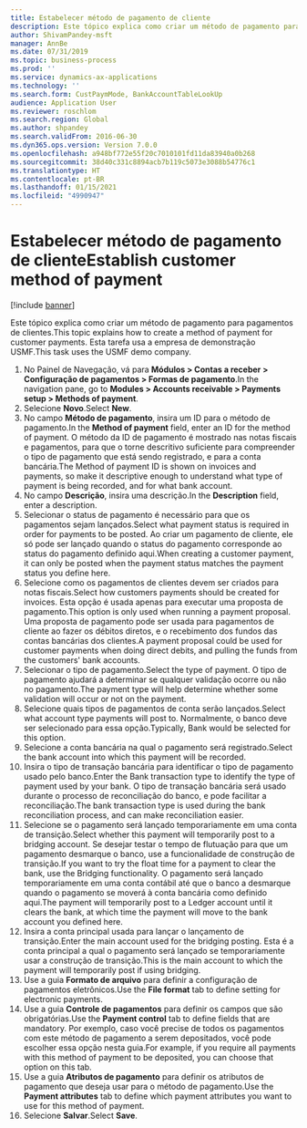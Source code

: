 ```yaml
---
title: Estabelecer método de pagamento de cliente
description: Este tópico explica como criar um método de pagamento para pagamentos de clientes.
author: ShivamPandey-msft
manager: AnnBe
ms.date: 07/31/2019
ms.topic: business-process
ms.prod: ''
ms.service: dynamics-ax-applications
ms.technology: ''
ms.search.form: CustPaymMode, BankAccountTableLookUp
audience: Application User
ms.reviewer: roschlom
ms.search.region: Global
ms.author: shpandey
ms.search.validFrom: 2016-06-30
ms.dyn365.ops.version: Version 7.0.0
ms.openlocfilehash: a948bf772e55f20c7010101fd11da83940a0b268
ms.sourcegitcommit: 38d40c331c8894acb7b119c5073e3088b54776c1
ms.translationtype: HT
ms.contentlocale: pt-BR
ms.lasthandoff: 01/15/2021
ms.locfileid: "4990947"
---
```

# <a name="establish-customer-method-of-payment"></a><span data-ttu-id="9e85f-103">Estabelecer método de pagamento de cliente</span><span class="sxs-lookup"><span data-stu-id="9e85f-103">Establish customer method of payment</span></span>

[!include [banner](../../includes/banner.md)]

<span data-ttu-id="9e85f-104">Este tópico explica como criar um método de pagamento para pagamentos de clientes.</span><span class="sxs-lookup"><span data-stu-id="9e85f-104">This topic explains how to create a method of payment for customer payments.</span></span> <span data-ttu-id="9e85f-105">Esta tarefa usa a empresa de demonstração USMF.</span><span class="sxs-lookup"><span data-stu-id="9e85f-105">This task uses the USMF demo company.</span></span>

1. <span data-ttu-id="9e85f-106">No Painel de Navegação, vá para **Módulos > Contas a receber > Configuração de pagamentos > Formas de pagamento**.</span><span class="sxs-lookup"><span data-stu-id="9e85f-106">In the navigation pane, go to **Modules > Accounts receivable > Payments setup > Methods of payment**.</span></span>
2. <span data-ttu-id="9e85f-107">Selecione **Novo**.</span><span class="sxs-lookup"><span data-stu-id="9e85f-107">Select **New**.</span></span>
3. <span data-ttu-id="9e85f-108">No campo **Método de pagamento**, insira um ID para o método de pagamento.</span><span class="sxs-lookup"><span data-stu-id="9e85f-108">In the **Method of payment** field, enter an ID for the method of payment.</span></span> <span data-ttu-id="9e85f-109">O método da ID de pagamento é mostrado nas notas fiscais e pagamentos, para que o torne descritivo suficiente para compreender o tipo de pagamento que está sendo registrado, e para a conta bancária.</span><span class="sxs-lookup"><span data-stu-id="9e85f-109">The Method of payment ID is shown on invoices and payments, so make it descriptive enough to understand what type of payment is being recorded, and for what bank account.</span></span>  
4. <span data-ttu-id="9e85f-110">No campo **Descrição**, insira uma descrição.</span><span class="sxs-lookup"><span data-stu-id="9e85f-110">In the **Description** field, enter a description.</span></span>
5. <span data-ttu-id="9e85f-111">Selecionar o status de pagamento é necessário para que os pagamentos sejam lançados.</span><span class="sxs-lookup"><span data-stu-id="9e85f-111">Select what payment status is required in order for payments to be posted.</span></span> <span data-ttu-id="9e85f-112">Ao criar um pagamento de cliente, ele só pode ser lançado quando o status do pagamento corresponde ao status do pagamento definido aqui.</span><span class="sxs-lookup"><span data-stu-id="9e85f-112">When creating a customer payment, it can only be posted when the payment status matches the payment status you define here.</span></span>  
6. <span data-ttu-id="9e85f-113">Selecione como os pagamentos de clientes devem ser criados para notas fiscais.</span><span class="sxs-lookup"><span data-stu-id="9e85f-113">Select how customers payments should be created for invoices.</span></span> <span data-ttu-id="9e85f-114">Esta opção é usada apenas para executar uma proposta de pagamento.</span><span class="sxs-lookup"><span data-stu-id="9e85f-114">This option is only used when running a payment proposal.</span></span> <span data-ttu-id="9e85f-115">Uma proposta de pagamento pode ser usada para pagamentos de cliente ao fazer os débitos diretos, e o recebimento dos fundos das contas bancárias dos clientes.</span><span class="sxs-lookup"><span data-stu-id="9e85f-115">A payment proposal could be used for customer payments when doing direct debits, and pulling the funds from the customers' bank accounts.</span></span>  
7. <span data-ttu-id="9e85f-116">Selecionar o tipo de pagamento.</span><span class="sxs-lookup"><span data-stu-id="9e85f-116">Select the type of payment.</span></span> <span data-ttu-id="9e85f-117">O tipo de pagamento ajudará a determinar se qualquer validação ocorre ou não no pagamento.</span><span class="sxs-lookup"><span data-stu-id="9e85f-117">The payment type will help determine whether some validation will occur or not on the payment.</span></span>  
8. <span data-ttu-id="9e85f-118">Selecione quais tipos de pagamentos de conta serão lançados.</span><span class="sxs-lookup"><span data-stu-id="9e85f-118">Select what account type payments will post to.</span></span> <span data-ttu-id="9e85f-119">Normalmente, o banco deve ser selecionado para essa opção.</span><span class="sxs-lookup"><span data-stu-id="9e85f-119">Typically, Bank would be selected for this option.</span></span>  
9. <span data-ttu-id="9e85f-120">Selecione a conta bancária na qual o pagamento será registrado.</span><span class="sxs-lookup"><span data-stu-id="9e85f-120">Select the bank account into which this payment will be recorded.</span></span>
10. <span data-ttu-id="9e85f-121">Insira o tipo de transação bancária para identificar o tipo de pagamento usado pelo banco.</span><span class="sxs-lookup"><span data-stu-id="9e85f-121">Enter the Bank transaction type to identify the type of payment used by your bank.</span></span> <span data-ttu-id="9e85f-122">O tipo de transação bancária será usado durante o processo de reconciliação do banco, e pode facilitar a reconciliação.</span><span class="sxs-lookup"><span data-stu-id="9e85f-122">The bank transaction type is used during the bank reconciliation process, and can make reconciliation easier.</span></span>  
11. <span data-ttu-id="9e85f-123">Selecione se o pagamento será lançado temporariamente em uma conta de transição.</span><span class="sxs-lookup"><span data-stu-id="9e85f-123">Select whether this payment will temporarily post to a bridging account.</span></span> <span data-ttu-id="9e85f-124">Se desejar testar o tempo de flutuação para que um pagamento desmarque o banco, use a funcionalidade de construção de transição.</span><span class="sxs-lookup"><span data-stu-id="9e85f-124">If you want to try the float time for a payment to clear the bank, use the Bridging functionality.</span></span> <span data-ttu-id="9e85f-125">O pagamento será lançado temporariamente em uma conta contábil até que o banco a desmarque quando o pagamento se moverá à conta bancária como definido aqui.</span><span class="sxs-lookup"><span data-stu-id="9e85f-125">The payment will temporarily post to a Ledger account until it clears the bank, at which time the payment will move to the bank account you defined here.</span></span>  
12. <span data-ttu-id="9e85f-126">Insira a conta principal usada para lançar o lançamento de transição.</span><span class="sxs-lookup"><span data-stu-id="9e85f-126">Enter the main account used for the bridging posting.</span></span> <span data-ttu-id="9e85f-127">Esta é a conta principal a qual o pagamento será lançado se temporariamente usar a construção de transição.</span><span class="sxs-lookup"><span data-stu-id="9e85f-127">This is the main account to which the payment will temporarily post if using bridging.</span></span>  
13. <span data-ttu-id="9e85f-128">Use a guia **Formato de arquivo** para definir a configuração de pagamentos eletrônicos.</span><span class="sxs-lookup"><span data-stu-id="9e85f-128">Use the **File format** tab to define setting for electronic payments.</span></span>
14. <span data-ttu-id="9e85f-129">Use a guia **Controle de pagamentos** para definir os campos que são obrigatórias.</span><span class="sxs-lookup"><span data-stu-id="9e85f-129">Use the **Payment control** tab to define fields that are mandatory.</span></span> <span data-ttu-id="9e85f-130">Por exemplo, caso você precise de todos os pagamentos com este método de pagamento a serem depositados, você pode escolher essa opção nesta guia.</span><span class="sxs-lookup"><span data-stu-id="9e85f-130">For example, if you require all payments with this method of payment to be deposited, you can choose that option on this tab.</span></span>  
15. <span data-ttu-id="9e85f-131">Use a guia **Atributos de pagamento** para definir os atributos de pagamento que deseja usar para o método de pagamento.</span><span class="sxs-lookup"><span data-stu-id="9e85f-131">Use the **Payment attributes** tab to define which payment attributes you want to use for this method of payment.</span></span>
16. <span data-ttu-id="9e85f-132">Selecione **Salvar**.</span><span class="sxs-lookup"><span data-stu-id="9e85f-132">Select **Save**.</span></span>

